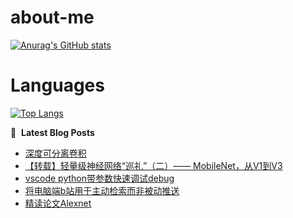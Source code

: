 # about-me
[![Anurag's GitHub stats](https://github-readme-stats.vercel.app/api?username=whitewatercn)](https://github.com/anuraghazra/github-readme-stats)

# Languages
[![Top Langs](https://github-readme-stats.vercel.app/api/top-langs/?username=whitewatercn)](https://github.com/anuraghazra/github-readme-stats)

📕 &nbsp;**Latest Blog Posts**
<!-- BLOG-POST-LIST:START -->
- [深度可分离卷积](https://forum.beginner.center/t/topic/1226/1)
- [【转载】轻量级神经网络“巡礼”（二）—— MobileNet，从V1到V3](https://forum.beginner.center/t/topic/1225/1)
- [vscode python带参数快速调试debug](https://forum.beginner.center/t/topic/1221/1)
- [将电脑端b站用于主动检索而非被动推送](https://forum.beginner.center/t/topic/1218/1)
- [精读论文Alexnet](https://forum.beginner.center/t/topic/1217/1)
<!-- BLOG-POST-LIST:END -->
